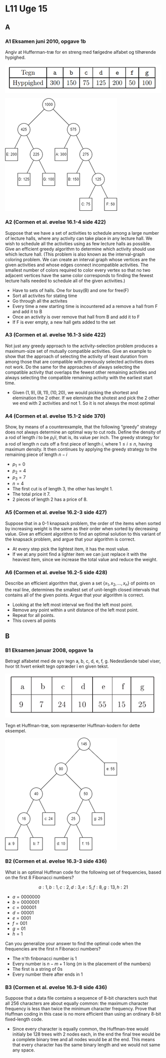 # L11 Uge 15

## A

### A1 Eksamen juni 2010, opgave 1b

Angiv at Hufferman-træ for en streng med fælgedne alfabet og tilhørende hypighed.

![tabel](1.png)

![tree](2.png)

### A2 (Cormen et al. øvelse 16.1-4 side 422)

Suppose that we have a set of activities to schedule among a large number of lecture halls, where any activity can take place in any lecture hall. We wish to schedule all the activities using as few lecture halls as possible. Give an efficient greedy algorithm to determine which activity should use which lecture hall. (This problem is also known as the interval-graph coloring problem. We can create an interval graph whose vertices are the given activities and whose edges connect incompatible activities. The smallest number of colors required to color every vertex so that no two adjacent vertices have the same color corresponds to finding the fewest lecture halls needed to schedule all of the given activities.)

- Have to sets of halls. One for busy(B) and one for free(F)
- Sort all activites for stating time
- Go through all the activites
- Every time a new starting time is incountered ad a remove a hall from F and add it to B
- Once an activity is over remove that hall from B and add it to F
- If F is ever empty, a new hall gets added to the set

### A3 (Cormen et al. øvelse 16.1-3 side 422)

Not just any greedy approach to the activity-selection problem produces a maximum-size set of mutually compatible activities. Give an example to show that the approach of selecting the activity of least duration from among those that are compatible with previously selected activities does not work. Do the same for the approaches of always selecting the compatible activity that overlaps the fewest other remaining activities and always selecting the compatible remaining activity with the earliest start time.

- Given $(1,9),(8,11),(10,20)$, we would picking the shortest and elemination the 2 other. If we eleminate the shotest and pick the 2 other we end with 2 activities and not 1. So it is not always the most optimal

### A4 (Cormen et al. øvelse 15.1-2 side 370)

Show, by means of a counterexample, that the following “greedy” strategy does not always determine an optimal way to cut rods. Define the density of a rod of length $i$ to be $p_i / i$, that is, its value per inch. The greedy strategy for a rod of length n cuts off a first piece of length $i$, where $1 \le i \le n$, having maximum density. It then continues by applying the greedy strategy to the remaining piece of length $n - i$

- $p_1 = 0$
- $p_2 = 4$
- $p_3 = 7$
- $n = 4$
- The first cut is of length 3, the other has lenght 1.
- The total price it 7.
- 2 pieces of length 2 has a price of 8.

### A5 (Cormen et al. øvelse 16.2-3 side 427)

Suppose that in a 0-1 knapsack problem, the order of the items when sorted by increasing weight is the same as their order when sorted by decreasing value. Give an efficient algorithm to find an optimal solution to this variant of the knapsack problem, and argue that your algorithm is correct.

- At every step pick the lightest item, it has the most value.
- If we at any point find a lighter item we can just replace it with the heaviest item, since we increase the total value and reduce the weight.

### A6 (Cormen et al. øvelse 16.2-5 side 428)

Describe an efficient algorithm that, given a set $\{x_1,x_2,...,x_n\}$ of points on the real line, determines the smallest set of unit-length closed intervals that contains all of the given points. Argue that your algorithm is correct.

- Looking at the left most interval we find the left most point.
- Remove any point within a unit distance of the left most point.
- Repeat for all points.
- This covers all points

## B

### B1 Eksamen januar 2008, opgave 1a

Betragt alfabetet med de syv tegn a, b, c, d, e, f, g.
Nedestående tabel viser, hvor tit hvert enkelt tegn optræder i en given tekst.

![tabel](3.png)

Tegn et Huffman-træ, som repræsenter Huffman-kodern for dette eksempel.

![tree](4.png)

### B2 (Cormen et al. øvelse 16.3-3 side 436)

What is an optimal Huffman code for the following set of frequencies, based on the first 8 Fibonacci numbers?

$$a: 1, b: 1, c: 2, d: 3, e: 5, f: 8, g: 13, h: 21$$

- $a = 0000000$
- $b = 0000001$
- $c = 000001$
- $d = 00001$
- $e = 0001$
- $f = 001$
- $g = 01$
- $h = 1$

Can you generalize your answer to find the optimal code when the frequencies are the first n Fibonacci numbers?

- The n'th finbonacci number is 1
- Every number is $n - m + 1$ long ($m$ is the placement of the numbers)
- The first is a string of 0s
- Every number there after ends in 1

### B3 (Cormen et al. øvelse 16.3-8 side 436)

Suppose that a data file contains a sequence of 8-bit characters such that all 256
characters are about equally common: the maximum character frequency is less
than twice the minimum character frequency. Prove that Huffman coding in this
case is no more efficient than using an ordinary 8-bit fixed-length code.

- Since every character is equally common, the Huffman-tree would initialy be 128 trees with 2 nodes each, in the end the final tree would be a complete binary tree and all nodes would be at the end. This means that every character has the same binary length and we would not same any space.
